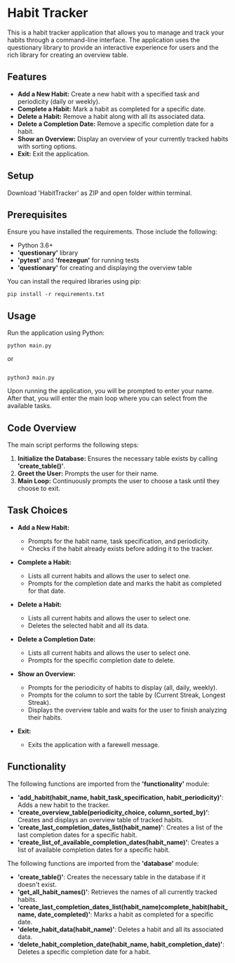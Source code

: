# Habit Tracker

This is a habit tracker application that allows you to manage and track your habits through a command-line interface. 
The application uses the questionary library to provide an interactive experience for users and the rich library for creating an overview table.

## Features

- **Add a New Habit:** Create a new habit with a specified task and periodicity (daily or weekly).
- **Complete a Habit:** Mark a habit as completed for a specific date.
- **Delete a Habit:** Remove a habit along with all its associated data.
- **Delete a Completion Date:** Remove a specific completion date for a habit.
- **Show an Overview:** Display an overview of your currently tracked habits with sorting options.
- **Exit:** Exit the application.

## Setup

Download 'HabitTracker' as ZIP and open folder within terminal.

## Prerequisites

Ensure you have installed the requirements. Those include the following:

- Python 3.6+
- **'questionary'** library
- **'pytest'** and **'freezegun'** for running tests
- **'questionary'** for creating and displaying the overview table

You can install the required libraries using pip:

```console
pip install -r requirements.txt
```

## Usage

Run the application using Python:

```console
python main.py
```

or

```console

python3 main.py
```

Upon running the application, you will be prompted to enter your name. After that, you will enter the main loop where you can select from the available tasks.

## Code Overview

The main script performs the following steps:

1. **Initialize the Database:** Ensures the necessary table exists by calling **'create_table()'**.
2. **Greet the User:** Prompts the user for their name.
3. **Main Loop:** Continuously prompts the user to choose a task until they choose to exit.

## Task Choices

- **Add a New Habit:**
  - Prompts for the habit name, task specification, and periodicity.
  - Checks if the habit already exists before adding it to the tracker.
 
- **Complete a Habit:**
  - Lists all current habits and allows the user to select one.
  - Prompts for the completion date and marks the habit as completed for that date.
 
- **Delete a Habit:**
  - Lists all current habits and allows the user to select one.
  - Deletes the selected habit and all its data.
 
- **Delete a Completion Date:**
  - Lists all current habits and allows the user to select one.
  - Prompts for the specific completion date to delete.
 
- **Show an Overview:**
  - Prompts for the periodicity of habits to display (all, daily, weekly).
  - Prompts for the column to sort the table by (Current Streak, Longest Streak).
  - Displays the overview table and waits for the user to finish analyzing their habits.
 
- **Exit:**
  - Exits the application with a farewell message.
 
## Functionality

The following functions are imported from the **'functionality'** module:

- **'add_habit(habit_name, habit_task_specification, habit_periodicity)'**: Adds a new habit to the tracker.
- **'create_overview_table(periodicity_choice, column_sorted_by)'**: Creates and displays an overview table of tracked habits.
- **'create_last_completion_dates_list(habit_name)'**: Creates a list of the last completion dates for a specific habit.
- **'create_list_of_available_completion_dates(habit_name)'**: Creates a list of available completion dates for a specific habit.

The following functions are imported from the **'database'** module:

- **'create_table()'**: Creates the necessary table in the database if it doesn't exist.
- **'get_all_habit_names()'**: Retrieves the names of all currently tracked habits.
- **'create_last_completion_dates_list(habit_name)complete_habit(habit_name, date_completed)'**: Marks a habit as completed for a specific date.
- **'delete_habit_data(habit_name)'**: Deletes a habit and all its associated data.
- **'delete_habit_completion_date(habit_name, habit_completion_date)'**: Deletes a specific completion date for a habit.

